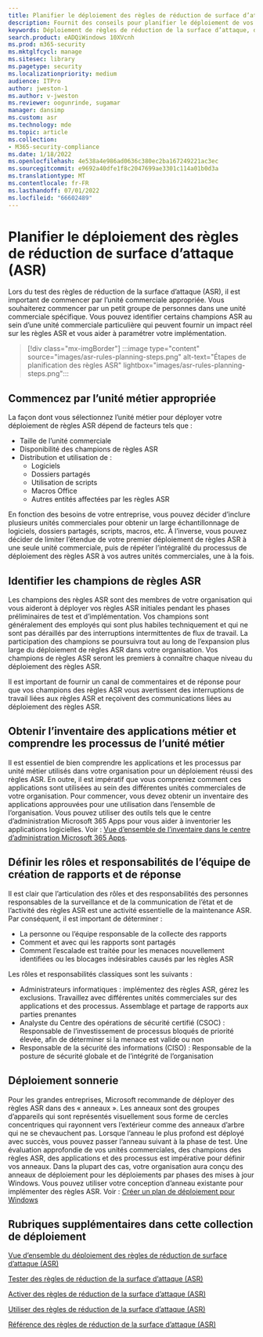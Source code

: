 ```yaml
---
title: Planifier le déploiement des règles de réduction de surface d’attaque (ASR)
description: Fournit des conseils pour planifier le déploiement de vos règles de réduction de la surface d’attaque (ASR).
keywords: Déploiement de règles de réduction de la surface d’attaque, déploiement ASR, activer des règles asr, configurer asr, système de prévention des intrusions de l’hôte, règles de protection, règles anti-exploitation, règles d’exploitation, règles de prévention des infections, Microsoft Defender pour point de terminaison, configurer des règles ASR
search.product: eADQiWindows 10XVcnh
ms.prod: m365-security
ms.mktglfcycl: manage
ms.sitesec: library
ms.pagetype: security
ms.localizationpriority: medium
audience: ITPro
author: jweston-1
ms.author: v-jweston
ms.reviewer: oogunrinde, sugamar
manager: dansimp
ms.custom: asr
ms.technology: mde
ms.topic: article
ms.collection:
- M365-security-compliance
ms.date: 1/18/2022
ms.openlocfilehash: 4e538a4e986ad0636c380ec2ba167249221ac3ec
ms.sourcegitcommit: e9692a40dfe1f8c2047699ae3301c114a01b0d3a
ms.translationtype: MT
ms.contentlocale: fr-FR
ms.lasthandoff: 07/01/2022
ms.locfileid: "66602489"
---
```

# <a name="plan-attack-surface-reduction-asr-rules-deployment"></a>Planifier le déploiement des règles de réduction de surface d’attaque (ASR)

Lors du test des règles de réduction de la surface d’attaque (ASR), il est important de commencer par l’unité commerciale appropriée. Vous souhaiterez commencer par un petit groupe de personnes dans une unité commerciale spécifique. Vous pouvez identifier certains champions ASR au sein d’une unité commerciale particulière qui peuvent fournir un impact réel sur les règles ASR et vous aider à paramétrer votre implémentation.

> [!div class="mx-imgBorder"]
> :::image type="content" source="images/asr-rules-planning-steps.png" alt-text="Étapes de planification des règles ASR" lightbox="images/asr-rules-planning-steps.png":::

## <a name="start-with-the-right-business-unit"></a>Commencez par l’unité métier appropriée

La façon dont vous sélectionnez l’unité métier pour déployer votre déploiement de règles ASR dépend de facteurs tels que :

- Taille de l’unité commerciale
- Disponibilité des champions de règles ASR  
- Distribution et utilisation de :
  - Logiciels
  - Dossiers partagés
  - Utilisation de scripts
  - Macros Office
  - Autres entités affectées par les règles ASR

En fonction des besoins de votre entreprise, vous pouvez décider d’inclure plusieurs unités commerciales pour obtenir un large échantillonnage de logiciels, dossiers partagés, scripts, macros, etc. À l’inverse, vous pouvez décider de limiter l’étendue de votre premier déploiement de règles ASR à une seule unité commerciale, puis de répéter l’intégralité du processus de déploiement des règles ASR à vos autres unités commerciales, une à la fois.

## <a name="identify-asr--rules-champions"></a>Identifier les champions de règles ASR

Les champions des règles ASR sont des membres de votre organisation qui vous aideront à déployer vos règles ASR initiales pendant les phases préliminaires de test et d’implémentation. Vos champions sont généralement des employés qui sont plus habiles techniquement et qui ne sont pas déraillés par des interruptions intermittentes de flux de travail. La participation des champions se poursuivra tout au long de l’expansion plus large du déploiement de règles ASR dans votre organisation. Vos champions de règles ASR seront les premiers à connaître chaque niveau du déploiement des règles ASR.

Il est important de fournir un canal de commentaires et de réponse pour que vos champions des règles ASR vous avertissent des interruptions de travail liées aux règles ASR et reçoivent des communications liées au déploiement des règles ASR.

## <a name="get-inventory-of-line-of-business-apps-and-understand-the-business-unit-processes"></a>Obtenir l’inventaire des applications métier et comprendre les processus de l’unité métier

Il est essentiel de bien comprendre les applications et les processus par unité métier utilisés dans votre organisation pour un déploiement réussi des règles ASR. En outre, il est impératif que vous compreniez comment ces applications sont utilisées au sein des différentes unités commerciales de votre organisation.
Pour commencer, vous devez obtenir un inventaire des applications approuvées pour une utilisation dans l’ensemble de l’organisation. Vous pouvez utiliser des outils tels que le centre d’administration Microsoft 365 Apps pour vous aider à inventorier les applications logicielles. Voir : [Vue d’ensemble de l’inventaire dans le centre d’administration Microsoft 365 Apps](/deployoffice/admincenter/inventory).

## <a name="define-reporting-and-response-team-roles-and-responsibilities"></a>Définir les rôles et responsabilités de l’équipe de création de rapports et de réponse

Il est clair que l’articulation des rôles et des responsabilités des personnes responsables de la surveillance et de la communication de l’état et de l’activité des règles ASR est une activité essentielle de la maintenance ASR. Par conséquent, il est important de déterminer :

- La personne ou l’équipe responsable de la collecte des rapports
- Comment et avec qui les rapports sont partagés
- Comment l’escalade est traitée pour les menaces nouvellement identifiées ou les blocages indésirables causés par les règles ASR

Les rôles et responsabilités classiques sont les suivants :

- Administrateurs informatiques : implémentez des règles ASR, gérez les exclusions. Travaillez avec différentes unités commerciales sur des applications et des processus. Assemblage et partage de rapports aux parties prenantes
- Analyste du Centre des opérations de sécurité certifié (CSOC) : Responsable de l’investissement de processus bloqués de priorité élevée, afin de déterminer si la menace est valide ou non
- Responsable de la sécurité des informations (CISO) : Responsable de la posture de sécurité globale et de l’intégrité de l’organisation

## <a name="ring-deployment"></a>Déploiement sonnerie

Pour les grandes entreprises, Microsoft recommande de déployer des règles ASR dans des « anneaux ». Les anneaux sont des groupes d’appareils qui sont représentés visuellement sous forme de cercles concentriques qui rayonnent vers l’extérieur comme des anneaux d’arbre qui ne se chevauchent pas. Lorsque l’anneau le plus profond est déployé avec succès, vous pouvez passer l’anneau suivant à la phase de test. Une évaluation approfondie de vos unités commerciales, des champions des règles ASR, des applications et des processus est impérative pour définir vos anneaux.
Dans la plupart des cas, votre organisation aura conçu des anneaux de déploiement pour les déploiements par phases des mises à jour Windows. Vous pouvez utiliser votre conception d’anneau existante pour implémenter des règles ASR.
Voir : [Créer un plan de déploiement pour Windows](/windows/deployment/update/create-deployment-plan)

## <a name="additional-topics-in-this-deployment-collection"></a>Rubriques supplémentaires dans cette collection de déploiement

[Vue d’ensemble du déploiement des règles de réduction de surface d’attaque (ASR)](attack-surface-reduction-rules-deployment.md)

[Tester des règles de réduction de la surface d’attaque (ASR)](attack-surface-reduction-rules-deployment-test.md)

[Activer des règles de réduction de la surface d’attaque (ASR)](attack-surface-reduction-rules-deployment-implement.md)

[Utiliser des règles de réduction de la surface d’attaque (ASR)](attack-surface-reduction-rules-deployment-operationalize.md)

[Référence des règles de réduction de la surface d’attaque (ASR)](attack-surface-reduction-rules-reference.md)
